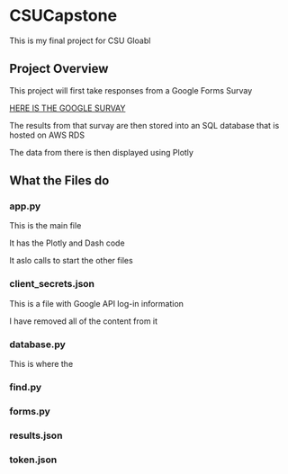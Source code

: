 # CSUCapstone

This is my final project for CSU Gloabl

## Project Overview

This project will first take responses from a Google Forms Survay

[HERE IS THE GOOGLE SURVAY](https://forms.gle/A6QcZTDptSNuhZeeA)

The results from that survay are then stored into an SQL database that is hosted on AWS RDS

The data from there is then displayed using Plotly

## What the Files do

### app.py

This is the main file 

It has the Plotly and Dash code

It aslo calls to start the other files

### client_secrets.json

This is a file with Google API log-in information

I have removed all of the content from it

### database.py

This is where the 

### find.py

### forms.py

### results.json

### token.json
